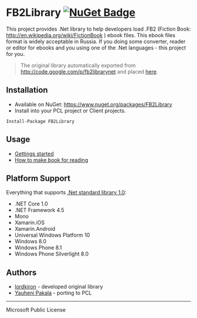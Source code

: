 # FB2Library [![NuGet Badge](https://buildstats.info/nuget/FB2Library)](https://www.nuget.org/packages/FB2Library/)

This project provides .Net library to help developers load .FB2 (Fiction Book: http://en.wikipedia.org/wiki/FictionBook ) ebook files. This ebook files format is widely acceptable in Russia. If you doing some converter, reader or editor for ebooks and you using one of the .Net languages - this project for you.

> The original library automatically exported from http://code.google.com/p/fb2librarynet and placed [here](https://github.com/wcoder/FB2Library).

## Installation
* Available on NuGet: https://www.nuget.org/packages/FB2Library 
* Install into your PCL project or Client projects.

```
Install-Package FB2Library
```

## Usage
* [Gettings started](https://github.com/wcoder/FB2Library/wiki/Usage)
* [How to make book for reading](https://github.com/wcoder/FB2Library/wiki/How-to-make-book)

## Platform Support

Everything that supports [.Net standard library 1.0](https://github.com/dotnet/standard/blob/master/docs/versions/netstandard1.0.md):
* .NET Core 1.0
* .NET Framework 4.5
* Mono
* Xamarin.iOS
* Xamarin.Android
* Universal Windows Platform 10
* Windows 8.0
* Windows Phone 8.1
* Windows Phone Silverlight 8.0

## Authors
* [lordkiron](https://code.google.com/u/103776563234380142031/) - developed original library
* [Yauheni Pakala](https://github.com/wcoder) - porting to PCL

---
Microsoft Public License
